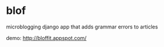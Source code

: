 blof
====

microblogging django app that adds grammar errors to articles

demo: http://bloffit.appspot.com/